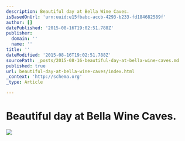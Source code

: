 ```yaml
---
description: Beautiful day at Bella Wine Caves.
isBasedOnUrl: 'urn:uuid:e15fbabc-accb-4293-b233-fd184682589f'
author: []
datePublished: '2015-08-16T19:02:51.788Z'
publisher:
  domain: ''
  name: ''
title: ''
dateModified: '2015-08-16T19:02:51.788Z'
sourcePath: _posts/2015-08-16-beautiful-day-at-bella-wine-caves.md
published: true
url: beautiful-day-at-bella-wine-caves/index.html
_context: 'http://schema.org'
_type: Article

---
```

# Beautiful day at Bella Wine Caves.
![](https://the-grid-user-content.s3-us-west-2.amazonaws.com/7735c454-b847-40a8-9241-a9e3dfadb389.png)